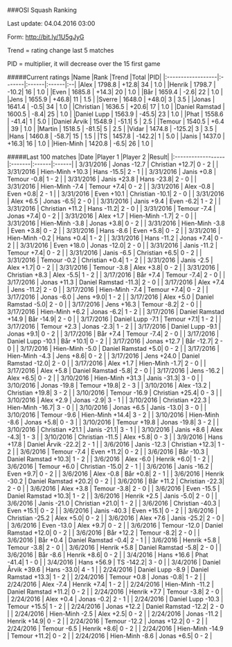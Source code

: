 ###OSI Squash Ranking

Last update: 04.04.2016 03:00

Form: http://bit.ly/1U5gJyG

Trend = rating change last 5 matches

PID = multiplier, it will decrease over the 15 first game

#####Current ratings
|Name              |Rank   |Trend |Total  |PID|
|:------------------|:-------|:------|:------|:--|
|Alex               | 1798.8 | +12.8| 34 | 1.0 |
|Henrik             | 1798.7 | -10.2| 16 | 1.0 |
|Even               | 1685.8 | +14.3| 20 | 1.0 |
|Bår                | 1659.4 | -2.6| 22 | 1.0 |
|Jens               | 1655.9 | +46.8| 11 | 1.5 |
|Sverre             | 1648.0 | +48.0| 3 | 3.5 |
|Jonas              | 1641.4 | -0.5| 34 | 1.0 |
|Christian          | 1636.5 | +20.6| 17 | 1.0 |
|Daniel Ramstad     | 1600.5 | -8.4| 25 | 1.0 |
|Daniel Lupp        | 1563.9 | -45.5| 23 | 1.0 |
|Phat               | 1558.6 | -41.4| 1 | 5.0 |
|Daniel Årvik       | 1548.9 | -51.1| 5 | 2.5 |
|Temour             | 1540.5 | +6.4 | 39 | 1.0 |
|Martin             | 1518.5 | -81.5| 5 | 2.5 |
|Vidar              | 1474.8 | -125.2| 3 | 3.5 |
|Hans               | 1460.8 | -58.7| 15 | 1.5 |
|TS                 | 1457.8 | -142.2| 1 | 5.0 |
|Janis              | 1437.0 | +16.3| 16 | 1.0 |
|Hien-Minh          | 1420.8 | -6.5| 26 | 1.0 |

#####Last 100 matches
|Date              |Player 1   |Player 2 |Result| 
|:------------------|:-------|:------|:------|
| 3/31/2016 | Jonas -12.7 | Christian +12.7| 0 - 2 |
| 3/31/2016 | Hien-Minh +10.3 | Hans -15.5| 2 - 1 |
| 3/31/2016 | Janis +0.8 | Temour -0.8| 1 - 2 |
| 3/31/2016 | Janis +23.8 | Hans -23.8| 2 - 0 |
| 3/31/2016 | Hien-Minh -7.4 | Temour +7.4| 0 - 2 |
| 3/31/2016 | Alex -0.8 | Even +0.8| 2 - 1 |
| 3/31/2016 | Even +10.1 | Christian -10.1| 2 - 0 |
| 3/31/2016 | Alex +6.5 | Jonas -6.5| 2 - 0 |
| 3/31/2016 | Janis +9.4 | Even -6.2| 1 - 2 |
| 3/31/2016 | Christian +11.2 | Hans -11.2| 2 - 0 |
| 3/31/2016 | Temour -7.4 | Jonas +7.4| 0 - 2 |
| 3/31/2016 | Alex +1.7 | Hien-Minh -1.7| 2 - 0 |
| 3/31/2016 | Hien-Minh -3.8 | Jonas +3.8| 0 - 2 |
| 3/31/2016 | Hien-Minh -3.8 | Even +3.8| 0 - 2 |
| 3/31/2016 | Hans -8.6 | Even +5.8| 0 - 2 |
| 3/31/2016 | Hien-Minh -0.2 | Hans +0.4| 1 - 2 |
| 3/31/2016 | Hans -11.2 | Jonas +7.4| 0 - 2 |
| 3/31/2016 | Even +18.0 | Jonas -12.0| 2 - 0 |
| 3/31/2016 | Janis -11.2 | Temour +7.4| 0 - 2 |
| 3/31/2016 | Janis -6.5 | Christian +6.5| 0 - 2 |
| 3/31/2016 | Temour -0.2 | Christian +0.4| 1 - 2 |
| 3/31/2016 | Janis -2.5 | Alex +1.7| 0 - 2 |
| 3/31/2016 | Temour -3.8 | Alex +3.8| 0 - 2 |
| 3/31/2016 | Christian +8.3 | Alex -5.5| 1 - 2 |
| 3/17/2016 | Bår +7.4 | Temour -7.4| 2 - 0 |
| 3/17/2016 | Jonas +11.3 | Daniel Ramstad -11.3| 2 - 0 |
| 3/17/2016 | Alex +7.4 | Jens -11.2| 2 - 0 |
| 3/17/2016 | Hien-Minh -7.4 | Temour +7.4| 0 - 2 |
| 3/17/2016 | Jonas -6.0 | Jens +9.0| 1 - 2 |
| 3/17/2016 | Alex +5.0 | Daniel Ramstad -5.0| 2 - 0 |
| 3/17/2016 | Jens +16.3 | Temour -8.2| 2 - 0 |
| 3/17/2016 | Hien-Minh +6.2 | Jonas -6.2| 1 - 2 |
| 3/17/2016 | Daniel Ramstad +14.9 | Bår -14.9| 2 - 0 |
| 3/17/2016 | Daniel Lupp -7.1 | Temour +7.1| 1 - 2 |
| 3/17/2016 | Temour +2.3 | Jonas -2.3| 1 - 2 |
| 3/17/2016 | Daniel Lupp -9.1 | Jonas +9.1| 0 - 2 |
| 3/17/2016 | Bår +7.4 | Temour -7.4| 2 - 0 |
| 3/17/2016 | Daniel Lupp -10.1 | Bår +10.1| 0 - 2 |
| 3/17/2016 | Jonas +12.7 | Bår -12.7| 2 - 0 |
| 3/17/2016 | Hien-Minh -5.0 | Daniel Ramstad +5.0| 0 - 2 |
| 3/17/2016 | Hien-Minh -4.3 | Jens +8.6| 0 - 2 |
| 3/17/2016 | Jens +24.0 | Daniel Ramstad -12.0| 2 - 0 |
| 3/17/2016 | Alex +1.7 | Hien-Minh -1.7| 2 - 0 |
| 3/17/2016 | Alex +5.8 | Daniel Ramstad -5.8| 2 - 0 |
| 3/17/2016 | Jens -16.2 | Alex +6.5| 0 - 2 |
| 3/10/2016 | Hien-Minh +31.3 | Janis -31.3| 3 - 0 |
| 3/10/2016 | Jonas -19.8 | Temour +19.8| 2 - 3 |
| 3/10/2016 | Alex -13.2 | Christian +19.8| 3 - 2 |
| 3/10/2016 | Temour -16.9 | Christian +25.4| 0 - 3 |
| 3/10/2016 | Alex +2.9 | Jonas -2.9| 3 - 1 |
| 3/10/2016 | Christian +22.3 | Hien-Minh -16.7| 3 - 0 |
| 3/10/2016 | Jonas +6.5 | Janis -13.0| 3 - 0 |
| 3/10/2016 | Temour -9.6 | Hien-Minh +14.4| 3 - 2 |
| 3/10/2016 | Hien-Minh -8.6 | Jonas +5.8| 0 - 3 |
| 3/10/2016 | Temour +19.8 | Jonas -19.8| 3 - 2 |
| 3/10/2016 | Christian +21.1 | Janis -21.1| 3 - 1 |
| 3/10/2016 | Janis +8.6 | Alex -4.3| 1 - 3 |
| 3/10/2016 | Christian -11.5 | Alex +5.8| 0 - 3 |
| 3/9/2016 | Hans +17.8 | Daniel Årvik -22.2| 2 - 1 |
| 3/6/2016 | Janis -12.3 | Christian +12.3| 1 - 2 |
| 3/6/2016 | Temour -7.4 | Even +11.2| 0 - 2 |
| 3/6/2016 | Bår -10.3 | Daniel Ramstad +10.3| 1 - 2 |
| 3/6/2016 | Alex -6.0 | Henrik +6.0| 1 - 2 |
| 3/6/2016 | Temour +6.0 | Christian -15.0| 2 - 1 |
| 3/6/2016 | Janis -16.2 | Even +9.7| 0 - 2 |
| 3/6/2016 | Alex -0.8 | Bår +0.8| 2 - 1 |
| 3/6/2016 | Henrik -30.2 | Daniel Ramstad +20.2| 0 - 2 |
| 3/6/2016 | Bår +11.2 | Christian -22.3| 2 - 0 |
| 3/6/2016 | Alex +3.8 | Temour -3.8| 2 - 0 |
| 3/6/2016 | Even -15.5 | Daniel Ramstad +10.3| 1 - 2 |
| 3/6/2016 | Henrik +2.5 | Janis -5.0| 2 - 0 |
| 3/6/2016 | Janis -21.0 | Christian +21.0| 1 - 2 |
| 3/6/2016 | Christian -40.3 | Even +15.1| 0 - 2 |
| 3/6/2016 | Janis -40.3 | Even +15.1| 0 - 2 |
| 3/6/2016 | Christian -25.2 | Alex +5.0| 0 - 2 |
| 3/6/2016 | Alex +7.6 | Janis -25.2| 2 - 0 |
| 3/6/2016 | Even -13.0 | Alex +9.7| 0 - 2 |
| 3/6/2016 | Temour -12.0 | Daniel Ramstad +12.0| 0 - 2 |
| 3/6/2016 | Bår +12.2 | Temour -8.2| 2 - 0 |
| 3/6/2016 | Bår +0.4 | Daniel Ramstad -0.4| 2 - 1 |
| 3/6/2016 | Henrik +5.8 | Temour -3.8| 2 - 0 |
| 3/6/2016 | Henrik +5.8 | Daniel Ramstad -5.8| 2 - 0 |
| 3/6/2016 | Bår -8.6 | Henrik +8.6| 0 - 2 |
| 3/4/2016 | Hans +16.6 | Phat -41.4| 1 - 0 |
| 3/4/2016 | Hans +56.9 | TS -142.2| 3 - 0 |
| 3/4/2016 | Daniel Årvik +39.6 | Hans -33.0| 4 - 1 |
| 2/24/2016 | Daniel Lupp -8.9 | Daniel Ramstad +13.3| 1 - 2 |
| 2/24/2016 | Temour +0.8 | Jonas -0.8| 1 - 2 |
| 2/24/2016 | Alex -7.4 | Henrik +7.4| 1 - 2 |
| 2/24/2016 | Hien-Minh -11.2 | Daniel Ramstad +11.2| 0 - 2 |
| 2/24/2016 | Henrik +7.7 | Temour -3.8| 2 - 0 |
| 2/24/2016 | Alex +0.4 | Jonas -0.2| 2 - 1 |
| 2/24/2016 | Daniel Lupp -10.3 | Temour +15.5| 1 - 2 |
| 2/24/2016 | Jonas +12.2 | Daniel Ramstad -12.2| 2 - 0 |
| 2/24/2016 | Hien-Minh -2.5 | Alex +2.5| 0 - 2 |
| 2/24/2016 | Jonas -11.2 | Henrik +14.9| 0 - 2 |
| 2/24/2016 | Temour -12.2 | Jonas +12.2| 0 - 2 |
| 2/24/2016 | Temour -6.5 | Henrik +8.6| 0 - 2 |
| 2/24/2016 | Hien-Minh -14.9 | Temour +11.2| 0 - 2 |
| 2/24/2016 | Hien-Minh -8.6 | Jonas +6.5| 0 - 2 |
